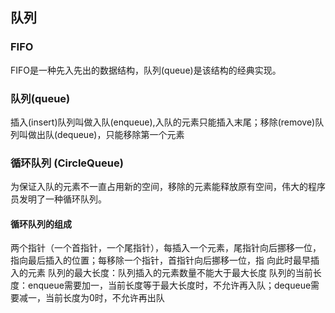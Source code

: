 ## 队列
### FIFO
FIFO是一种先入先出的数据结构，队列(queue)是该结构的经典实现。

### 队列(queue)
插入(insert)队列叫做入队(enqueue),入队的元素只能插入末尾；移除(remove)队列叫做出队(dequeue)，只能移除第一个元素

### 循环队列 (CircleQueue)
为保证入队的元素不一直占用新的空间，移除的元素能释放原有空间，伟大的程序员发明了一种循环队列。
#### 循环队列的组成
两个指针（一个首指针，一个尾指针），每插入一个元素，尾指针向后挪移一位，指向最后插入的位置；每移除一个指针，首指针向后挪移一位，指
向此时最早插入的元素
队列的最大长度：队列插入的元素数量不能大于最大长度
队列的当前长度：enqueue需要加一，当前长度等于最大长度时，不允许再入队；dequeue需要减一，当前长度为0时，不允许再出队

